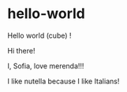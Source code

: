 # hello-world
Hello world (cube) !

Hi there! 

I, Sofia, love merenda!!!

I like nutella because I like Italians!
